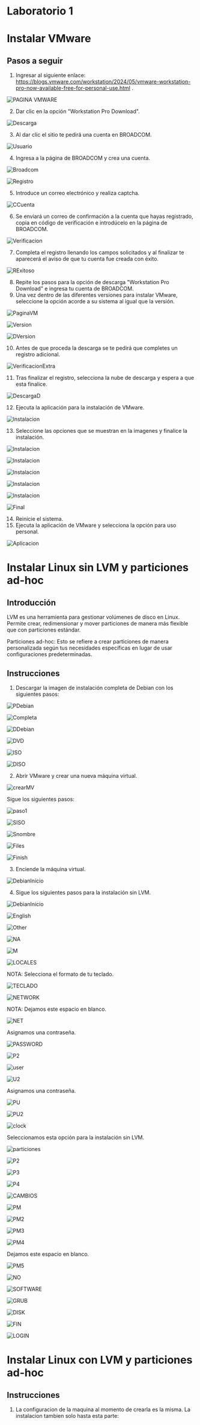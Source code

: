 # Laboratorio 1

# Instalar VMware

## Pasos a seguir

1. Ingresar al siguiente enlace: https://blogs.vmware.com/workstation/2024/05/vmware-workstation-pro-now-available-free-for-personal-use.html .

![PAGINA VMWARE](https://github.com/RaulRiCi/Practica_1_Linux_FCiencias/blob/main/Semana1/Pagina%20VMware.png?raw=true)

2. Dar clic en la opción "Workstation Pro Download".

![Descarga](https://github.com/RaulRiCi/Practica_1_Linux_FCiencias/blob/main/Semana1/Descarga.png?raw=true)

3. Al dar clic el sitio te pedirá una cuenta en BROADCOM.

![Usuario](https://github.com/RaulRiCi/Practica_1_Linux_FCiencias/blob/main/Semana1/Usuario.png?raw=true)

4. Ingresa a la página de BROADCOM y crea una cuenta.

![Broadcom](https://github.com/RaulRiCi/Practica_1_Linux_FCiencias/blob/main/Semana1/Broadcom.png?raw=true)

![Registro](https://github.com/RaulRiCi/Practica_1_Linux_FCiencias/blob/main/Semana1/Registro.png?raw=true)

5. Introduce un correo electrónico y realiza captcha.

![CCuenta](https://github.com/RaulRiCi/Practica_1_Linux_FCiencias/blob/main/Semana1/Creacion%20de%20cuenta.png?raw=true)

6. Se enviará un correo de confirmación a la cuenta que hayas registrado, copia en código de verificación e introdúcelo en la página de BROADCOM.

![Verificacion](https://github.com/RaulRiCi/Practica_1_Linux_FCiencias/blob/main/Semana1/Verificacion.png?raw=true)

7. Completa el registro llenando los campos solicitados y al finalizar te aparecerá el aviso de que tu cuenta fue creada con éxito.

![RExitoso](https://github.com/RaulRiCi/Practica_1_Linux_FCiencias/blob/main/Semana1/Registro%20exitoso.png?raw=true)

8. Repite los pasos para la opción de descarga "Workstation Pro Download" e ingresa tu cuenta de BROADCOM.
9. Una vez dentro de las diferentes versiones para instalar VMware, seleccione la opción acorde a su sistema al igual que la versión.

![PaginaVM](https://github.com/RaulRiCi/Practica_1_Linux_FCiencias/blob/main/Semana1/PaginaPrincipal.png?raw=true)

![Version](https://github.com/RaulRiCi/Practica_1_Linux_FCiencias/blob/main/Semana1/Version.png?raw=true)

![DVersion](https://github.com/RaulRiCi/Practica_1_Linux_FCiencias/blob/main/Semana1/DescargaVersion.png?raw=true)

10. Antes de que proceda la descarga se te pedirá que completes un registro adicional.

![VerificacionExtra](https://github.com/RaulRiCi/Practica_1_Linux_FCiencias/blob/main/Semana1/VerificacionExtra.png?raw=true)

11. Tras finalizar el registro, selecciona la nube de descarga y espera a que esta finalice.

![DescargaD](https://github.com/RaulRiCi/Practica_1_Linux_FCiencias/blob/main/Semana1/DescargaDuracion.png?raw=true)

12. Ejecuta la aplicación para la instalación de VMware.

![Instalacion](https://github.com/RaulRiCi/Practica_1_Linux_FCiencias/blob/main/Semana1/Instalacion.png?raw=true)

13. Seleccione las opciones que se muestran en la imagenes y finalice la instalación.

![Instalacion](https://github.com/RaulRiCi/Practica_1_Linux_FCiencias/blob/main/Semana1/Instalacion1.png?raw=true)

![Instalacion](https://github.com/RaulRiCi/Practica_1_Linux_FCiencias/blob/main/Semana1/Instalacion2.png?raw=true)

![Instalacion](https://github.com/RaulRiCi/Practica_1_Linux_FCiencias/blob/main/Semana1/Instalacion3.png?raw=true)

![Instalacion](https://github.com/RaulRiCi/Practica_1_Linux_FCiencias/blob/main/Semana1/Instalacion4.png?raw=true)

![Instalacion](https://github.com/RaulRiCi/Practica_1_Linux_FCiencias/blob/main/Semana1/Instalacion5.png?raw=true)

![Final](https://github.com/RaulRiCi/Practica_1_Linux_FCiencias/blob/main/Semana1/Final.png?raw=true)

14. Reinicie el sistema.
15. Ejecuta la aplicación de VMware y selecciona la opción para uso personal.

![Aplicacion](https://github.com/RaulRiCi/Practica_1_Linux_FCiencias/blob/main/Semana1/Aplicacion.png?raw=true)

# Instalar Linux sin LVM y particiones ad-hoc

## Introducción

LVM es una herramienta para gestionar volúmenes de disco en Linux. Permite crear, redimensionar y mover particiones de manera más flexible que con particiones estándar.

Particiones ad-hoc: Esto se refiere a crear particiones de manera personalizada según tus necesidades específicas en lugar de usar configuraciones predeterminadas.

## Instrucciones

1. Descargar la imagen de instalación completa de Debian con los siguientes pasos:

![PDebian](https://github.com/RaulRiCi/Practica_1_Linux_FCiencias/blob/main/Debian/Pagina%20Debian.png?raw=true)

![Completa](https://github.com/RaulRiCi/Practica_1_Linux_FCiencias/blob/main/Debian/Imagen%20de%20instalacion%20completa.png?raw=true)

![DDebian](https://github.com/RaulRiCi/Practica_1_Linux_FCiencias/blob/main/Debian/Descarga.png?raw=true)

![DVD](https://github.com/RaulRiCi/Practica_1_Linux_FCiencias/blob/main/Debian/DVD.png?raw=true)

![ISO](https://github.com/RaulRiCi/Practica_1_Linux_FCiencias/blob/main/Debian/ISO.png?raw=true)

![DISO](https://github.com/RaulRiCi/Practica_1_Linux_FCiencias/blob/main/Debian/DEBIANISO.png?raw=true)

2. Abrir VMware y crear una nueva máquina virtual.

![crearMV](https://github.com/RaulRiCi/Practica_1_Linux_FCiencias/blob/main/Debian/CrearMV.png?raw=true)

Sigue los siguientes pasos:

![paso1](https://github.com/RaulRiCi/Practica_1_Linux_FCiencias/blob/main/Debian/PASO1.png?raw=true)

![SISO](https://github.com/RaulRiCi/Practica_1_Linux_FCiencias/blob/main/Debian/SeleccionaISO.png?raw=true)

![Snombre](https://github.com/RaulRiCi/Practica_1_Linux_FCiencias/blob/main/Debian/SNombre.png?raw=true)

![Files](https://github.com/RaulRiCi/Practica_1_Linux_FCiencias/blob/main/Debian/MFiles.png?raw=true)

![Finish](https://github.com/RaulRiCi/Practica_1_Linux_FCiencias/blob/main/Debian/Finish.png?raw=true)

3. Enciende la máquina virtual.

![DebianInicio](https://github.com/RaulRiCi/Practica_1_Linux_FCiencias/blob/main/Debian/DebianInicio.png?raw=true)

4. Sigue los siguientes pasos para la instalación sin LVM.

![DebianInicio](https://github.com/RaulRiCi/Practica_1_Linux_FCiencias/blob/main/Debian/Install.png?raw=true)

![English](https://github.com/RaulRiCi/Practica_1_Linux_FCiencias/blob/main/Debian/English.png?raw=true)

![Other](https://github.com/RaulRiCi/Practica_1_Linux_FCiencias/blob/main/Debian/Other.png?raw=true)

![NA](https://github.com/RaulRiCi/Practica_1_Linux_FCiencias/blob/main/Debian/NA.png?raw=true)

![M](https://github.com/RaulRiCi/Practica_1_Linux_FCiencias/blob/main/Debian/M.png?raw=true)

![LOCALES](https://github.com/RaulRiCi/Practica_1_Linux_FCiencias/blob/main/Debian/locales.png?raw=true)

NOTA: Selecciona el formato de tu teclado.

![TECLADO](https://github.com/RaulRiCi/Practica_1_Linux_FCiencias/blob/main/Debian/Teclado.png?raw=true)

![NETWORK](https://github.com/RaulRiCi/Practica_1_Linux_FCiencias/blob/main/Debian/network.png?raw=true)

NOTA: Dejamos este espacio en blanco.

![NET](https://github.com/RaulRiCi/Practica_1_Linux_FCiencias/blob/main/Debian/network2.png?raw=true)

Asignamos una contraseña.

![PASSWORD](https://github.com/RaulRiCi/Practica_1_Linux_FCiencias/blob/main/Debian/password.png?raw=true)

![P2](https://github.com/RaulRiCi/Practica_1_Linux_FCiencias/blob/main/Debian/password2.png?raw=true)

![user](https://github.com/RaulRiCi/Practica_1_Linux_FCiencias/blob/main/Debian/user.png?raw=true)

![U2](https://github.com/RaulRiCi/Practica_1_Linux_FCiencias/blob/main/Debian/User2.png?raw=true)

Asignamos una contraseña.

![PU](https://github.com/RaulRiCi/Practica_1_Linux_FCiencias/blob/main/Debian/PU.png?raw=true)

![PU2](https://github.com/RaulRiCi/Practica_1_Linux_FCiencias/blob/main/Debian/pu2.png?raw=true)

![clock](https://github.com/RaulRiCi/Practica_1_Linux_FCiencias/blob/main/Debian/clock.png?raw=true)

Seleccionamos esta opción para la instalación sin LVM.

![particiones](https://github.com/RaulRiCi/Practica_1_Linux_FCiencias/blob/main/Debian/particiones.png?raw=true)

![P2](https://github.com/RaulRiCi/Practica_1_Linux_FCiencias/blob/main/Debian/particiones2.png?raw=true)

![P3](https://github.com/RaulRiCi/Practica_1_Linux_FCiencias/blob/main/Debian/particiones3.png?raw=true)

![P4](https://github.com/RaulRiCi/Practica_1_Linux_FCiencias/blob/main/Debian/particiones4.png?raw=true)

![CAMBIOS](https://github.com/RaulRiCi/Practica_1_Linux_FCiencias/blob/main/Debian/cambios.png?raw=true)

![PM](https://github.com/RaulRiCi/Practica_1_Linux_FCiencias/blob/main/Debian/PM.png?raw=true)

![PM2](https://github.com/RaulRiCi/Practica_1_Linux_FCiencias/blob/main/Debian/PM2.png?raw=true)

![PM3](https://github.com/RaulRiCi/Practica_1_Linux_FCiencias/blob/main/Debian/PM3.png?raw=true)

![PM4](https://github.com/RaulRiCi/Practica_1_Linux_FCiencias/blob/main/Debian/PM4.png?raw=true)

Dejamos este espacio en blanco.

![PM5](https://github.com/RaulRiCi/Practica_1_Linux_FCiencias/blob/main/Debian/PM5.png?raw=true)

![NO](https://github.com/RaulRiCi/Practica_1_Linux_FCiencias/blob/main/Debian/NO.png?raw=true)

![SOFTWARE](https://github.com/RaulRiCi/Practica_1_Linux_FCiencias/blob/main/Debian/Software.png?raw=true)

![GRUB](https://github.com/RaulRiCi/Practica_1_Linux_FCiencias/blob/main/Debian/GRUB.png?raw=true)

![DISK](https://github.com/RaulRiCi/Practica_1_Linux_FCiencias/blob/main/Debian/DISK.png?raw=true)

![FIN](https://github.com/RaulRiCi/Practica_1_Linux_FCiencias/blob/main/Debian/Finalizar.png?raw=true)

![LOGIN](https://github.com/RaulRiCi/Practica_1_Linux_FCiencias/blob/main/Debian/Login.png?raw=true)

# Instalar Linux con LVM y particiones ad-hoc

## Instrucciones

1. La configuracion de la maquina al momento de crearla es la misma. La instalacion tambien solo hasta esta parte:
